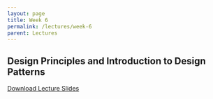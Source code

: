 ```yaml
---
layout: page
title: Week 6
permalink: /lectures/week-6
parent: Lectures
---
```


## Design Principles and Introduction to Design Patterns

[Download Lecture Slides](https://karthikv1392.github.io/cs6401_se/slides/w6_L2_Intro_to_Design_Patterns.pdf) 
